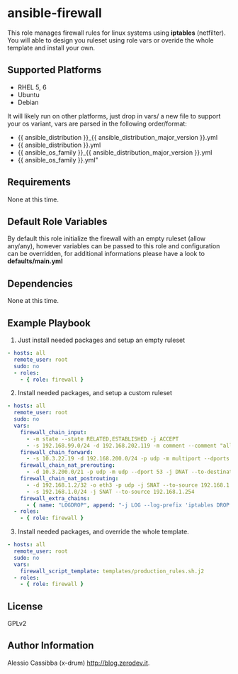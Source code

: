 ansible-firewall
=========

This role manages firewall rules for linux systems using **iptables** (netfilter).  
You will able to design you ruleset using role vars or overide the
whole template and install your own.

Supported Platforms
-------------------

* RHEL 5, 6
* Ubuntu
* Debian

It will likely run on other platforms, just drop in vars/ a new file to support your os variant, vars are parsed in the following order/format:
* {{ ansible_distribution }}_{{ ansible_distribution_major_version }}.yml
* {{ ansible_distribution }}.yml
* {{ ansible_os_family }}_{{ ansible_distribution_major_version }}.yml
* {{ ansible_os_family }}.yml"

Requirements
------------

None at this time.

Default Role Variables
--------------

By default this role initialize the firewall with an empty ruleset (allow any/any), however variables can be passed to this role
and configuration can be overridden, for additional informations please have a look to **defaults/main.yml**


Dependencies
------------

None at this time.

Example Playbook
----------------
1) Just install needed packages and setup an empty ruleset
```yaml
- hosts: all
  remote_user: root
  sudo: no
  - roles: 
    - { role: firewall }
```
2) Install needed packages, and setup a custom ruleset
```yaml
- hosts: all
  remote_user: root
  sudo: no
  vars:
    firewall_chain_input:
      - -m state --state RELATED,ESTABLISHED -j ACCEPT
      - -s 192.168.99.0/24 -d 192.168.202.119 -m comment --comment "allow foo to bar" -j ACCEPT
    firewall_chain_forward:
      - -s 10.3.22.19 -d 192.168.200.0/24 -p udp -m multiport --dports 13000,13111 -j REJECT
    firewall_chain_nat_prerouting:
      - -d 10.3.200.0/21 -p udp -m udp --dport 53 -j DNAT --to-destination 192.168.1.1
    firewall_chain_nat_postrouting:
      - -d 192.168.1.2/32 -o eth3 -p udp -j SNAT --to-source 192.168.1.200
      - -s 192.168.1.0/24 -j SNAT --to-source 192.168.1.254
    firewall_extra_chains:
      - { name: "LOGDROP", append: "-j LOG --log-prefix 'iptables DROP:' --log-level 7" }
  - roles: 
    - { role: firewall }
```

3) Install needed packages, and override the whole template.
```yaml
- hosts: all
  remote_user: root
  sudo: no
  vars:
    firewall_script_template: templates/production_rules.sh.j2
  - roles: 
    - { role: firewall }
```

License
-------

GPLv2

Author Information
------------------

Alessio Cassibba (x-drum) http://blog.zerodev.it.
